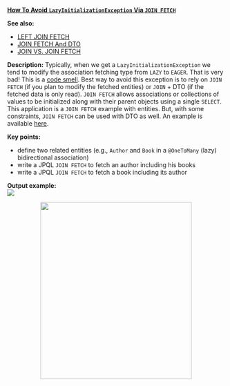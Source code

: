 **[How To Avoid `LazyInitializationException` Via `JOIN FETCH`](https://github.com/AnghelLeonard/Hibernate-SpringBoot/tree/master/HibernateSpringBootJoinFetch)**

**See also:**
- [LEFT JOIN FETCH](https://github.com/AnghelLeonard/Hibernate-SpringBoot/tree/master/HibernateSpringBootLeftJoinFetch)
- [JOIN FETCH And DTO](https://github.com/AnghelLeonard/Hibernate-SpringBoot/tree/master/HibernateSpringBootDtoViaJoinFetch)
- [JOIN VS. JOIN FETCH](https://github.com/AnghelLeonard/Hibernate-SpringBoot/tree/master/HibernateSpringBootJoinVSJoinFetch)

**Description:** Typically, when we get a `LazyInitializationException` we tend to modify the association fetching type from `LAZY` to `EAGER`. That is very bad! This is a [code smell](https://vladmihalcea.com/eager-fetching-is-a-code-smell/). Best way to avoid this exception is to rely on `JOIN FETCH` (if you plan to modify the fetched entities) or `JOIN` + DTO (if the fetched data is only read). `JOIN FETCH` allows associations or collections of values to be initialized along with their parent objects using a single `SELECT`. This application is a `JOIN FETCH` example with entities. But, with some constraints, `JOIN FETCH` can be used with DTO as well. An example is available [here](https://github.com/AnghelLeonard/Hibernate-SpringBoot/tree/master/HibernateSpringBootDtoViaJoinFetch).

**Key points:**
- define two related entities (e.g., `Author` and `Book` in a `@OneToMany` (lazy) bidirectional association)
- write a JPQL `JOIN FETCH` to fetch an author including his books
- write a JPQL `JOIN FETCH` to fetch a book including its author

**Output example:**\
![](https://github.com/AnghelLeonard/Hibernate-SpringBoot/blob/master/HibernateSpringBootJoinFetch/hibernate%20spring%20boot%20join%20fetch.png) 

<a href="https://leanpub.com/java-persistence-performance-illustrated-guide"><p align="center"><img src="https://github.com/AnghelLeonard/Hibernate-SpringBoot/blob/master/Java%20Persistence%20Performance%20Illustrated%20Guide.jpg" height="410" width="350"/></p></a>
